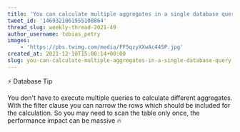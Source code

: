 ```yaml
---
title: 'You can calculate multiple aggregates in a single database query'
tweet_id: '1469321061955108864'
thread_slug: weekly-thread-2021-49
author_username: tobias_petry
images:
    - 'https://pbs.twimg.com/media/FF5qzyXXwAc445P.jpg'
created_at: 2021-12-10T15:00:14+00:00
slug: you-can-calculate-multiple-aggregates-in-a-single-database-query
---
```

⚡️ Database Tip

You don't have to execute multiple queries to calculate different aggregates. With the filter clause you can narrow the rows which should be included for the calculation. So you may need to scan the table only once, the performance impact can be massive 🔥